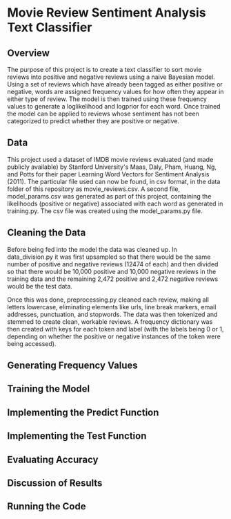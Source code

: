 # Movie Review Sentiment Analysis Text Classifier
## Overview
The purpose of this project is to create a text classifier to sort movie reviews into positive and negative reviews using a naive Bayesian model. Using a set of reviews which have already been tagged as either positive or negative, words are assigned frequency values for how often they appear in either type of review. The model is then trained using these frequency values to generate a loglikelihood and logprior for each word. Once trained the model can be applied to reviews whose sentiment has not been categorized to predict whether they are positive or negative.

## Data
This project used a dataset of IMDB movie reviews evaluated (and made publicly available) by Stanford University's Maas, Daly, Pham, Huang, Ng, and Potts for their paper Learning Word Vectors for Sentiment Analysis (2011). The particular file used can now be found, in csv format, in the data folder of this repository as movie_reviews.csv. A second file, model_params.csv was generated as part of this project, containing the likelihoods (positive or negative) associated with each word as generated in training.py. The csv file was created using the model_params.py file. 

## Cleaning the Data
Before being fed into the model the data was cleaned up. In data_division.py it was first upsampled so that there would be the same number of positive and negative reviews (12474 of each) and then divided so that there would be 10,000 positive and 10,000 negative reviews in the training data and the remaining 2,472 positive and 2,472 negative reviews would be the test data. 

Once this was done, preprocessing.py cleaned each review, making all letters lowercase, eliminating elements like urls, line break markers, email addresses, punctuation, and stopwords. The data was then tokenized and stemmed to create clean, workable reviews. A frequency dictionary was then created with keys for each token and label (with the labels being 0 or 1, depending on whether the positive or negative instances of the token were being accessed). 

## Generating Frequency Values


## Training the Model

## Implementing the Predict Function

## Implementing the Test Function

## Evaluating Accuracy

## Discussion of Results

## Running the Code
